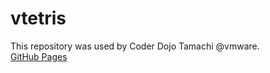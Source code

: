 # vtetris

This repository was used by Coder Dojo Tamachi @vmware.  
[GitHub Pages](https://ichisuke55.github.io/vtetris/#/)
